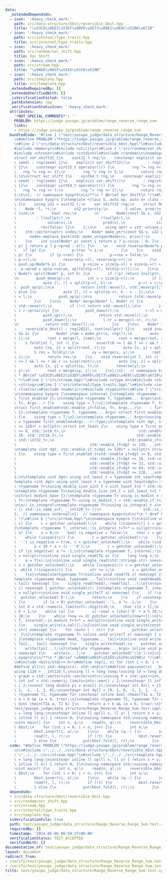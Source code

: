 ```yaml
---
data:
  _extendedDependsOn:
  - icon: ':heavy_check_mark:'
    path: src/data-structure/bbst/reversible_bbst.hpp
    title: "\u53CD\u8EE2\u53EF\u80FD\u5E73\u8861\u4E8C\u5206\u6728"
  - icon: ':heavy_check_mark:'
    path: src/internal/type_traits.hpp
    title: src/internal/type_traits.hpp
  - icon: ':heavy_check_mark:'
    path: src/random/xor_shift.hpp
    title: Xor Shift
  - icon: ':heavy_check_mark:'
    path: src/stream.hpp
    title: "\u9AD8\u901F\u5165\u51FA\u529B"
  - icon: ':heavy_check_mark:'
    path: src/template.hpp
    title: src/template.hpp
  _extendedRequiredBy: []
  _extendedVerifiedWith: []
  _isVerificationFailed: false
  _pathExtension: cpp
  _verificationStatusIcon: ':heavy_check_mark:'
  attributes:
    '*NOT_SPECIAL_COMMENTS*': ''
    PROBLEM: https://judge.yosupo.jp/problem/range_reverse_range_sum
    links:
    - https://judge.yosupo.jp/problem/range_reverse_range_sum
  bundledCode: "#line 1 \"test/yosupo_judge/data_structure/Range_Reverse_Range_Sum.test.cpp\"\
    \n#define PROBLEM \"https://judge.yosupo.jp/problem/range_reverse_range_sum\"\n\
    \n#line 2 \"src/data-structure/bbst/reversible_bbst.hpp\"\n#include <cassert>\n\
    #include <memory>\n#include <utility>\n#line 2 \"src/random/xor_shift.hpp\"\n\
    #include <chrono>\n#include <cstdint>\n#include <random>\n\nnamespace kyopro {\n\
    struct xor_shift32 {\n    uint32_t rng;\n    constexpr explicit xor_shift32(uint32_t\
    \ seed) : rng(seed) {}\n    explicit xor_shift32()\n        : rng(std::chrono::steady_clock::now().time_since_epoch().count())\
    \ {}\n    constexpr uint32_t operator()() {\n        rng ^= rng << 13;\n     \
    \   rng ^= rng >> 17;\n        rng ^= rng << 5;\n        return rng;\n    }\n\
    };\n\nstruct xor_shift {\n    uint64_t rng;\n    constexpr explicit xor_shift(uint64_t\
    \ seed) : rng(seed) {}\n    explicit xor_shift()\n        : rng(std::chrono::steady_clock::now().time_since_epoch().count())\
    \ {}\n    constexpr uint64_t operator()() {\n        rng ^= rng << 13;\n     \
    \   rng ^= rng >> 7;\n        rng ^= rng << 17;\n        return rng;\n    }\n\
    };\n\n};  // namespace kyopro\n\n/**\n * @brief Xor Shift\n */\n#line 6 \"src/data-structure/bbst/reversible_bbst.hpp\"\
    \n\nnamespace kyopro {\ntemplate <class S, auto op, auto e> class reversible_bbst\
    \ {\n    using u32 = uint32_t;\n    xor_shift32 rng;\n    struct Node {\n    \
    \    Node *l, *r;\n        u32 priority;\n        S value, prod;\n        int\
    \ size;\n        bool rev;\n        \n        Node(const S& v, u32 prio)\n   \
    \         : l(nullptr),\n              r(nullptr),\n              priority(prio),\n\
    \              value(v),\n              prod(v),\n              size(1),\n   \
    \           rev(false) {}\n    };\n\n    using uptr = std::unique_ptr<Node>;\n\
    \    std::vector<uptr> nodes;\n    Node* make_ptr(const S& v, u32 prio) {\n  \
    \      nodes.emplace_back(std::make_unique<Node>(v, prio));\n        return nodes.back().get();\n\
    \    }\n    int size(Node* p) const { return p ? p->size : 0; }\n    S fold(Node*\
    \ p) { return p ? p->prod : e(); }\n    \n    void reverse(Node*& p) {\n     \
    \   if (p) {\n            p->rev ^= 1;\n        }\n    }\n    void push_down(Node*&\
    \ p) {\n        if (p->rev) {\n            p->rev = false;\n            std::swap(p->l,\
    \ p->r);\n            reverse(p->l), reverse(p->r);\n        }\n    }\n    void\
    \ push_up(Node*& p) {\n        p->size = size(p->l) + size(p->r) + 1;\n      \
    \  p->prod = op(p->value, op(fold(p->l), fold(p->r)));\n    }\n\n    std::pair<Node*,\
    \ Node*> split(Node* p, int k) {\n        if (!p) return {nullptr, nullptr};\n\
    \n        push_down(p);\n        int s = size(p->l);\n        if (s >= k) {\n\
    \            auto [l, r] = split(p->l, k);\n            p->l = r;\n          \
    \  push_up(p);\n\n            return {std::move(l), std::move(p)};\n        }\
    \ else {\n            auto [l, r] = split(p->r, k - s - 1);\n\n            p->r\
    \ = l;\n            push_up(p);\n\n            return {std::move(p), std::move(r)};\n\
    \        }\n    }\n\n    Node* merge(Node* l, Node* r) {\n        if (!l) return\
    \ std::move(r);\n        if (!r) return std::move(l);\n\n        if (l->priority\
    \ < r->priority) {\n            push_down(r);\n            r->l = merge(l, r->l);\n\
    \            push_up(r);\n            return std::move(r);\n        } else {\n\
    \            push_down(l);\n            l->r = merge(l->r, r);\n            push_up(l);\n\
    \n            return std::move(l);\n        }\n    }\n\n    Node* root;\n\npublic:\n\
    \    reversible_bbst() : rng(2023), root(nullptr) {}\n    void insert(int i, const\
    \ S& a) {\n        Node* item = make_ptr(a, rng());\n        auto [l, r] = split(root,\
    \ i);\n        root = merge(l, item);\n        root = merge(root, r);\n    }\n\
    \    S fold(int l, int r) {\n        assert(0 <= l && l <= r && r <= size(root));\n\
    \        auto [xy, z] = split(root, r);\n        auto [x, y] = split(xy, l);\n\
    \        S res = fold(y);\n        xy = merge(x, y);\n        root = merge(xy,\
    \ z);\n        return res;\n    }\n    void reverse(int l, int r) {\n        assert(0\
    \ <= l && l <= r && r <= size(root));\n        auto [xy, z] = split(root, r);\n\
    \        auto [x, y] = split(xy, l);\n        reverse(y);\n        xy = merge(x,\
    \ y);\n        root = merge(xy, z);\n    }\n};\n};  // namespace kyopro\n\n/**\n\
    \ * @brief \u53CD\u8EE2\u53EF\u80FD\u5E73\u8861\u4E8C\u5206\u6728\n * @see https://github.com/yosupo06/library-checker-problems/blob/master/datastructure/range_reverse_range_sum/sol/correct.cpp\n\
    \ */\n#line 2 \"src/stream.hpp\"\n#include <ctype.h>\n#include <stdio.h>\n#include\
    \ <string>\n#line 2 \"src/internal/type_traits.hpp\"\n#include <iostream>\n#include\
    \ <limits>\n#include <numeric>\n#include <typeinfo>\n#line 7 \"src/internal/type_traits.hpp\"\
    \n\nnamespace kyopro {\nnamespace internal {\ntemplate <typename... Args> struct\
    \ first_enabled {};\n\ntemplate <typename T, typename... Args>\nstruct first_enabled<std::enable_if<true,\
    \ T>, Args...> {\n    using type = T;\n};\ntemplate <typename T, typename... Args>\n\
    struct first_enabled<std::enable_if<false, T>, Args...>\n    : first_enabled<Args...>\
    \ {};\ntemplate <typename T, typename... Args> struct first_enabled<T, Args...>\
    \ {\n    using type = T;\n};\n\ntemplate <typename... Args>\nusing first_enabled_t\
    \ = typename first_enabled<Args...>::type;\n\ntemplate <int dgt, std::enable_if_t<dgt\
    \ <= 128>* = nullptr> struct int_least {\n    using type = first_enabled_t<std::enable_if<dgt\
    \ <= 8, std::int8_t>,\n                                 std::enable_if<dgt <=\
    \ 16, std::int16_t>,\n                                 std::enable_if<dgt <= 32,\
    \ std::int32_t>,\n                                 std::enable_if<dgt <= 64, std::int64_t>,\n\
    \                                 std::enable_if<dgt <= 128, __int128_t>>;\n};\n\
    \ntemplate <int dgt, std::enable_if_t<dgt <= 128>* = nullptr> struct uint_least\
    \ {\n    using type = first_enabled_t<std::enable_if<dgt <= 8, std::uint8_t>,\n\
    \                                 std::enable_if<dgt <= 16, std::uint16_t>,\n\
    \                                 std::enable_if<dgt <= 32, std::uint32_t>,\n\
    \                                 std::enable_if<dgt <= 64, std::uint64_t>,\n\
    \                                 std::enable_if<dgt <= 128, __uint128_t>>;\n\
    };\n\ntemplate <int dgt> using int_least_t = typename int_least<dgt>::type;\n\
    template <int dgt> using uint_least_t = typename uint_least<dgt>::type;\n\ntemplate\
    \ <typename T>\nusing double_size_uint_t = uint_least_t<2 * std::numeric_limits<T>::digits>;\n\
    \ntemplate <typename T>\nusing double_size_int_t = int_least_t<2 * std::numeric_limits<T>::digits>;\n\
    \nstruct modint_base {};\ntemplate <typename T> using is_modint = std::is_base_of<modint_base,\
    \ T>;\ntemplate <typename T> using is_modint_t = std::enable_if_t<is_modint<T>::value>;\n\
    \n\n// is_integral\ntemplate <typename T>\nusing is_integral_t =\n    std::enable_if_t<std::is_integral_v<T>\
    \ || std::is_same_v<T, __int128_t> ||\n                   std::is_same_v<T, __uint128_t>>;\n\
    };  // namespace internal\n};  // namespace kyopro\n\n/*\n * @ref https://qiita.com/kazatsuyu/items/f8c3b304e7f8b35263d8\n\
    \ */\n#line 6 \"src/stream.hpp\"\n\nnamespace kyopro {\n\ninline void single_read(char&\
    \ c) {\n    c = getchar_unlocked();\n    while (isspace(c)) c = getchar_unlocked();\n\
    }\ntemplate <typename T, internal::is_integral_t<T>* = nullptr>\ninline void single_read(T&\
    \ a) {\n    a = 0;\n    bool is_negative = false;\n    char c = getchar_unlocked();\n\
    \    while (isspace(c)) {\n        c = getchar_unlocked();\n    }\n    if (c ==\
    \ '-') is_negative = true, c = getchar_unlocked();\n    while (isdigit(c)) {\n\
    \        a = 10 * a + (c - '0');\n        c = getchar_unlocked();\n    }\n   \
    \ if (is_negative) a *= -1;\n}\ntemplate <typename T, internal::is_modint_t<T>*\
    \ = nullptr>\ninline void single_read(T& a) {\n    long long x;\n    single_read(x);\n\
    \    a = T(x);\n}\ninline void single_read(std::string& str) noexcept {\n    char\
    \ c = getchar_unlocked();\n    while (isspace(c)) c = getchar_unlocked();\n  \
    \  while (!isspace(c)) {\n        str += c;\n        c = getchar_unlocked();\n\
    \    }\n}\ntemplate<typename T>\ninline void read(T& x) noexcept {single_read(x);}\n\
    template <typename Head, typename... Tail>\ninline void read(Head& head, Tail&...\
    \ tail) noexcept {\n    single_read(head), read(tail...);\n}\n\ninline void single_write(char\
    \ c) noexcept { putchar_unlocked(c); }\ntemplate <typename T, internal::is_integral_t<T>*\
    \ = nullptr>\ninline void single_write(T a) noexcept {\n    if (!a) {\n      \
    \  putchar_unlocked('0');\n        return;\n    }\n    if constexpr (std::is_signed_v<T>)\
    \ {\n        if (a < 0) putchar_unlocked('-'), a *= -1;\n    }\n    constexpr\
    \ int d = std::numeric_limits<T>::digits10;\n    char s[d + 1];\n    int now =\
    \ d + 1;\n    while (a) {\n        s[--now] = (char)'0' + a % 10;\n        a /=\
    \ 10;\n    }\n    while (now <= d) putchar_unlocked(s[now++]);\n}\ntemplate <typename\
    \ T, internal::is_modint_t<T>* = nullptr>\ninline void single_write(T a) noexcept\
    \ {\n    single_write(a.val());\n}\ninline void single_write(const std::string&\
    \ str) noexcept {\n    for (auto c : str) {\n        putchar_unlocked(c);\n  \
    \  }\n}\ntemplate <typename T> inline void write(T x) noexcept { single_write(x);\
    \ }\ntemplate <typename Head, typename... Tail>\ninline void write(Head head,\
    \ Tail... tail) noexcept {\n    single_write(head);\n    putchar_unlocked(' ');\n\
    \    write(tail...);\n}\ntemplate <typename... Args> inline void put(Args... x)\
    \ noexcept {\n    write(x...);\n    putchar_unlocked('\\n');\n}\n};  // namespace\
    \ kyopro\n\n/**\n * @brief \u9AD8\u901F\u5165\u51FA\u529B\n */\n#line 2 \"src/template.hpp\"\
    \n#include <bits/stdc++.h>\n#define rep(i, n) for (int i = 0; i < (n); i++)\n\
    #define all(x) std::begin(x), std::end(x)\n#define popcount(x) __builtin_popcountll(x)\n\
    using i128 = __int128_t;\nusing ll = long long;\nusing ld = long double;\nusing\
    \ graph = std::vector<std::vector<int>>;\nusing P = std::pair<int, int>;\nconstexpr\
    \ int inf = std::numeric_limits<int>::max() / 2;\nconstexpr ll infl = std::numeric_limits<ll>::max()\
    \ / 2;\nconst long double pi = acosl(-1);\nconstexpr int dx[] = {1, 0, -1, 0,\
    \ 1, -1, -1, 1, 0};\nconstexpr int dy[] = {0, 1, 0, -1, 1, 1, -1, -1, 0};\ntemplate\
    \ <typename T1, typename T2> constexpr inline bool chmax(T1& a, T2 b) {\n    return\
    \ a < b && (a = b, true);\n}\ntemplate <typename T1, typename T2> constexpr inline\
    \ bool chmin(T1& a, T2 b) {\n    return a > b && (a = b, true);\n}\n#line 6 \"\
    test/yosupo_judge/data_structure/Range_Reverse_Range_Sum.test.cpp\"\nusing ll\
    \ = long long;\nconstexpr inline ll op(ll x, ll y) { return x + y; }\nconstexpr\
    \ inline ll e() { return 0; }\n\nusing namespace std;\nusing namespace kyopro;\n\
    \nint main() {\n    int n, q;\n    read(n, q);\n    reversible_bbst<ll, op, e>\
    \ bbst;\n    for (int i = 0; i < n; i++) {\n        int a;\n        read(a);\n\
    \        bbst.insert(i, a);\n    }\n\n    while (q--) {\n        int t, l, r;\n\
    \        read(t, l, r);\n        if (!t) {\n            bbst.reverse(l, r);\n\
    \        } else {\n            put(bbst.fold(l, r));\n        }\n    }\n}\n"
  code: "#define PROBLEM \"https://judge.yosupo.jp/problem/range_reverse_range_sum\"\
    \n\n#include \"../../../src/data-structure/bbst/reversible_bbst.hpp\"\n#include\
    \ \"../../../src/stream.hpp\"\n#include \"../../../src/template.hpp\"\nusing ll\
    \ = long long;\nconstexpr inline ll op(ll x, ll y) { return x + y; }\nconstexpr\
    \ inline ll e() { return 0; }\n\nusing namespace std;\nusing namespace kyopro;\n\
    \nint main() {\n    int n, q;\n    read(n, q);\n    reversible_bbst<ll, op, e>\
    \ bbst;\n    for (int i = 0; i < n; i++) {\n        int a;\n        read(a);\n\
    \        bbst.insert(i, a);\n    }\n\n    while (q--) {\n        int t, l, r;\n\
    \        read(t, l, r);\n        if (!t) {\n            bbst.reverse(l, r);\n\
    \        } else {\n            put(bbst.fold(l, r));\n        }\n    }\n}"
  dependsOn:
  - src/data-structure/bbst/reversible_bbst.hpp
  - src/random/xor_shift.hpp
  - src/stream.hpp
  - src/internal/type_traits.hpp
  - src/template.hpp
  isVerificationFile: true
  path: test/yosupo_judge/data_structure/Range_Reverse_Range_Sum.test.cpp
  requiredBy: []
  timestamp: '2024-05-06 00:59:27+09:00'
  verificationStatus: TEST_ACCEPTED
  verifiedWith: []
documentation_of: test/yosupo_judge/data_structure/Range_Reverse_Range_Sum.test.cpp
layout: document
redirect_from:
- /verify/test/yosupo_judge/data_structure/Range_Reverse_Range_Sum.test.cpp
- /verify/test/yosupo_judge/data_structure/Range_Reverse_Range_Sum.test.cpp.html
title: test/yosupo_judge/data_structure/Range_Reverse_Range_Sum.test.cpp
---
```

